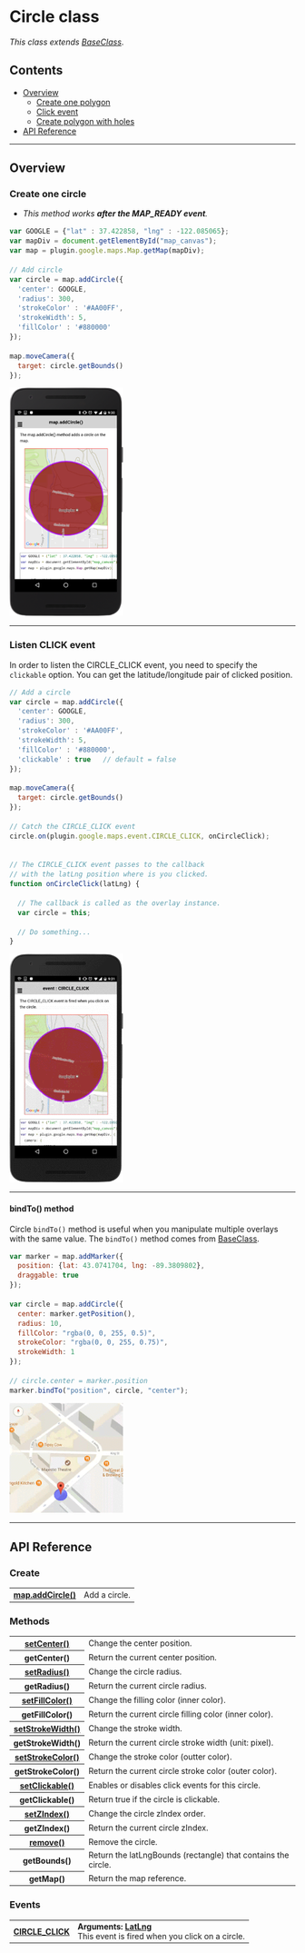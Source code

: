 # Circle class

_This class extends [BaseClass](../BaseClass/README.md)_.

## Contents

  - <a href="#overview">Overview</a>
    - <a href="#create-one-polygon">Create one polygon</a>
    - <a href="#click-event">Click event</a>
    - <a href="#create-polygon-with-holes">Create polygon with holes</a>
  - <a href="#api-reference">API Reference</a>

------------

## Overview


### Create one circle

- _This method works **after the MAP_READY event**._

```js
var GOOGLE = {"lat" : 37.422858, "lng" : -122.085065};
var mapDiv = document.getElementById("map_canvas");
var map = plugin.google.maps.Map.getMap(mapDiv);

// Add circle
var circle = map.addCircle({
  'center': GOOGLE,
  'radius': 300,
  'strokeColor' : '#AA00FF',
  'strokeWidth': 5,
  'fillColor' : '#880000'
});

map.moveCamera({
  target: circle.getBounds()
});
```

<img src="./addCircle/image.png" width="200" />

---------------------------------------------------------------

### Listen CLICK event

In order to listen the CIRCLE_CLICK event, you need to specify the `clickable` option.
You can get the latitude/longitude pair of clicked position.

```js
// Add a circle
var circle = map.addCircle({
  'center': GOOGLE,
  'radius': 300,
  'strokeColor' : '#AA00FF',
  'strokeWidth': 5,
  'fillColor' : '#880000',
  'clickable' : true   // default = false
});

map.moveCamera({
  target: circle.getBounds()
});

// Catch the CIRCLE_CLICK event
circle.on(plugin.google.maps.event.CIRCLE_CLICK, onCircleClick);


// The CIRCLE_CLICK event passes to the callback
// with the latLng position where is you clicked.
function onCircleClick(latLng) {

  // The callback is called as the overlay instance.
  var circle = this;

  // Do something...
}
```

<img src="./CIRCLE_CLICK/image.gif" width="200" />

---------------------------------------------------------------

#### bindTo() method

Circle `bindTo()` method is useful when you manipulate multiple overlays with the same value. The `bindTo()` method comes from [BaseClass](../BaseClass/README.md).

```js
var marker = map.addMarker({
  position: {lat: 43.0741704, lng: -89.3809802},
  draggable: true
});

var circle = map.addCircle({
  center: marker.getPosition(),
  radius: 10,
  fillColor: "rgba(0, 0, 255, 0.5)",
  strokeColor: "rgba(0, 0, 255, 0.75)",
  strokeWidth: 1
});

// circle.center = marker.position
marker.bindTo("position", circle, "center");
```

<img src="bindTo.gif" width="200">

---------------------------------------------------------------

## API Reference

### Create
<table>
    <tr>
        <th><a href="./addCircle/README.md">map.addCircle()</a></th>
        <td>Add a circle.</td>
    </tr>
</table>

### Methods

<table>
    <tr>
        <th><a href="./setCenter/README.md">setCenter()</a></th>
        <td>Change the center position.</td>
    </tr>
    <tr>
        <th>getCenter()</th>
        <td>Return the current center position.</td>
    </tr>
    <tr>
        <th><a href="./setRadius/README.md">setRadius()</a></th>
        <td>Change the circle radius.</td>
    </tr>
    <tr>
        <th>getRadius()</th>
        <td>Return the current circle radius.</td>
    </tr>
    <tr>
        <th><a href="./setFillColor/README.md">setFillColor()</a></th>
        <td>Change the filling color (inner color).</td>
    </tr>
    <tr>
        <th>getFillColor()</th>
        <td>Return the current circle filling color (inner color).</td>
    </tr>
    <tr>
        <th><a href="./setStrokeWidth/README.md">setStrokeWidth()</a></th>
        <td>Change the stroke width.</td>
    </tr>
    <tr>
        <th>getStrokeWidth()</th>
        <td>Return the current circle stroke width (unit: pixel).</td>
    </tr>
    <tr>
        <th><a href="./setStrokeColor/README.md">setStrokeColor()</a></th>
        <td>Change the stroke color (outter color).</td>
    </tr>
    <tr>
        <th>getStrokeColor()</th>
        <td>Return the current circle stroke color (outer color).</td>
    </tr>
    <tr>
        <th><a href="./setClickable/README.md">setClickable()</a></th>
        <td>Enables or disables click events for this circle.</td>
    </tr>
    <tr>
        <th>getClickable()</th>
        <td>Return true if the circle is clickable.</td>
    </tr>
    <tr>
        <th><a href="./setZIndex/README.md">setZIndex()</a></th>
        <td>Change the circle zIndex order.</td>
    </tr>
    <tr>
        <th>getZIndex()</th>
        <td>Return the current circle zIndex.</td>
    </tr>
    <tr>
        <th><a href="./remove/README.md">remove()</a></th>
        <td>Remove the circle.</td>
    </tr>
    <tr>
        <th>getBounds()</th>
        <td>Return the latLngBounds (rectangle) that contains the circle.</td>
    </tr>
    <tr>
        <th>getMap()</th>
        <td>Return the map reference.</td>
    </tr>
</table>

### Events

<table>
    <tr>
        <th><a href="./CIRCLE_CLICK/README.md">CIRCLE_CLICK</a></th>
        <td><b>Arguments: <a href="../LatLng/README.md">LatLng</a></b><br>This event is fired when you click on a circle.</td>
    </tr>
</table>
